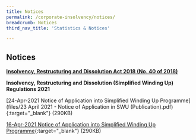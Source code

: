 ```yaml
---
title: Notices
permalink: /corporate-insolvency/notices/
breadcrumb: Notices
third_nav_title: 'Statistics & Notices'

---
```



Notices 
---

<u><b>Insolvency, Restructuring and Dissolution Act 2018 (No. 40 of 2018) </b></u>
<br>

**Insolvency, Restructuring and Dissolution (Simplified Winding Up) Regulations 2021**

[24-Apr-2021 Notice of Application into Simplified Winding Up Programme](files/23 April 2021 - Notice of Application in SWU (Publication).pdf){:target="_blank"} (290KB)

[16-Apr-2021 Notice of Application into Simplified Winding Up Programme](/files/16-04-2021%20Application%20SWU.pdf/){:target="_blank"} (290KB)


